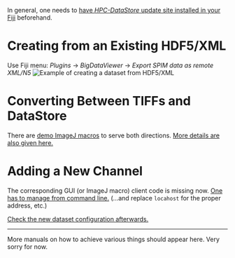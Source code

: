 In general, one needs to [have *HPC-DataStore* update site installed in your Fiji](doc/imgs/datastore-fiji-update-site.png)
beforehand.

# Creating from an Existing HDF5/XML
Use Fiji menu: *Plugins* -> *BigDataViewer* -> *Export SPIM data as remote XML/N5*
![Example of creating a dataset from HDF5/XML](imgs/create_from_hdf5xml.png)

# Converting Between TIFFs and DataStore
There are [demo ImageJ macros](https://github.com/fiji-hpc/hpc-datastore-fiji/tree/master/src/main/ijm)
to serve both directions. [More details are also given here.](DESCRIPTION.md#gui-enhanced-download-macro)

# Adding a New Channel
The corresponding GUI (or ImageJ macro) client code is missing now.
[One has to manage from command line.](https://github.com/fiji-hpc/hpc-datastore/blob/master/src/test/bash/rest-add-channel)
(...and replace `locahost` for the proper address, etc.)

[Check the new dataset configuration afterwards.](FEATURES.md#querying-the-datastore-server)

-------------------
More manuals on how to achieve various things should appear here. Very sorry for now.
